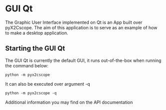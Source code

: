 # GUI Qt

The Graphic User Interface implemented on Qt is an App built over pyX2Cscope.
The aim of this application is to serve as an example of how to make a desktop
application.

## Starting the GUI Qt

The GUI Qt is currently the default GUI, it runs out-of-the-box when running the command below:

```
python -m pyx2cscope 
``` 

It can also be executed over argument -q

```
python -m pyx2cscope -q
``` 



Additional information you may find on the API documentation